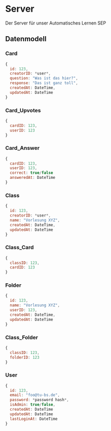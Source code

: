 Server
======

Der Server für unser Automatisches Lernen SEP

## Datenmodell

### Card

```javascript
{
  id: 123,
  creatorID: *user*,
  question: "Was ist das hier?",
  response: "Das ist ganz toll",
  createdAt: DateTime,
  updatedAt: DateTime
}
```

### Card_Upvotes

```javascript
{
  cardID: 123,
  userID: 123
}

```

### Card_Answer

```javascript
{
  cardID: 123,
  userID: 123,
  correct: true/false
  answeredAt: DateTime
}
```
### Class

```javascript
{
  id: 123,
  creatorID: *user*,
  name: "Vorlesung XYZ",
  createdAt: DateTime,
  updatedAt: DateTime
}
```

### Class_Card

```javascript
{
  classID: 123,
  cardID: 123
}
```

### Folder

```javascript
{
  id: 123,
  name: "Vorlesung XYZ",
  userID: 123,
  createdAt: DateTime,
  updatedAt: DateTime
}

```

### Class_Folder

```javascript
{
  classID: 123,
  folderID: 123
}

```
### User

```javascript
{
  id: 123,
  email: "foo@tu-bs.de",
  password: *password hash*,
  isAdmin: true/false,
  createdAt: DateTime
  updatedAt: DateTime
  lastLoginAt: DateTime
}
```

